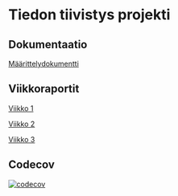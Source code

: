 # Tiedon tiivistys projekti

## Dokumentaatio
[Määrittelydokumentti](https://github.com/mleikas/tiedontiivistys/blob/main/dokumentaatio/m%C3%A4%C3%A4rittelydokumentti.md)

## Viikkoraportit
[Viikko 1](https://github.com/mleikas/tiedontiivistys/blob/main/dokumentaatio/viikkoraportit/Viikko1.md)

[Viikko 2](https://github.com/mleikas/tiedontiivistys/blob/main/dokumentaatio/viikkoraportit/Viikko2.md)

[Viikko 3](https://github.com/mleikas/tiedontiivistys/blob/main/dokumentaatio/viikkoraportit/Viikko3.md)

## Codecov
[![codecov](https://codecov.io/gh/mleikas/tiedontiivistys/branch/main/graph/badge.svg?token=ZHJ6UHSZYW)](https://codecov.io/gh/mleikas/tiedontiivistys)

